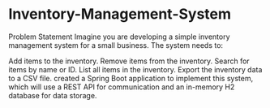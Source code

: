 # Inventory-Management-System
Problem Statement
Imagine you are developing a simple inventory management system for a small business. The system needs to:

Add items to the inventory.
Remove items from the inventory.
Search for items by name or ID.
List all items in the inventory.
Export the inventory data to a CSV file.
created a Spring Boot application to implement this system, which will use a REST API for communication and an in-memory H2 database for data storage.
